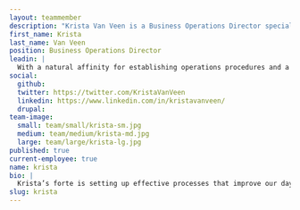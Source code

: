 ```yaml
---
layout: teammember
description: "Krista Van Veen is a Business Operations Director specializing in process and event management at ThinkShout, a full service digital agency and B-Corp that specializes in nonprofit tech, digital strategy, website development, accessible design, and brand work."
first_name: Krista
last_name: Van Veen
position: Business Operations Director
leadin: |
  With a natural affinity for establishing operations procedures and a love for tech firms, Krista couldn’t feel more at home as at ThinkShout. She loves solving complex organizational problems, almost as much as she loves her chickens.
social:
  github:
  twitter: https://twitter.com/KristaVanVeen
  linkedin: https://www.linkedin.com/in/kristavanveen/
  drupal:
team-image:
  small: team/small/krista-sm.jpg
  medium: team/medium/krista-md.jpg
  large: team/large/krista-lg.jpg
published: true
current-employee: true
name: krista
bio: |
  Krista’s forte is setting up effective processes that improve our day-to-day operations. She excels at supporting organizations, streamlining the daily complexities that take place behind the scenes. Before finding her way to ThinkShout, she spent some time in California - long enough to decide that all that sun just wasn’t for her. After returning to rainy Portland, she worked as the Office Manager at Metal Toad. Krista studied psychology, business, and education (just for fun) at Western Oregon University. When she’s not busy keeping all of our ducks in a row, she’s tending to her urban farm, raising chickens and growing her own food. She plans to expand her livestock collection to eventually include goats and pheasants. We’re considering implementing a Bring Your Goat to Work Day in the office.
slug: krista
---
```

